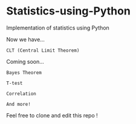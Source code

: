 # Statistics-using-Python
Implementation of statistics using Python

Now we have...


    CLT (Central Limit Theorem) 


Coming soon...


    Bayes Theorem

    T-test

    Correlation
    
    And more!


Feel free to clone and edit this repo !
